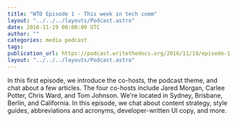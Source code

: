 ```yaml
---
title: "WTD Episode 1 - This week in tech comm"
layout: "../../../layouts/Podcast.astro"
date: 2016-11-19 00:00:00 UTC
author: ""
categories: media podcast
tags:
publication_url: https://podcast.writethedocs.org/2016/11/19/episode-1-this-week-in-tech-comm/
layout: "../../../layouts/Podcast.astro"
---
```


In this first episode, we introduce the co-hosts, the podcast theme, and chat about a few articles. The four co-hosts include Jared Morgan, Carlee Potter, Chris Ward, and Tom Johnson. We're located in Sydney, Brisbane, Berlin, and California. In this episode, we chat about content strategy, style guides, abbreviations and acronyms, developer-written UI copy, and more.
